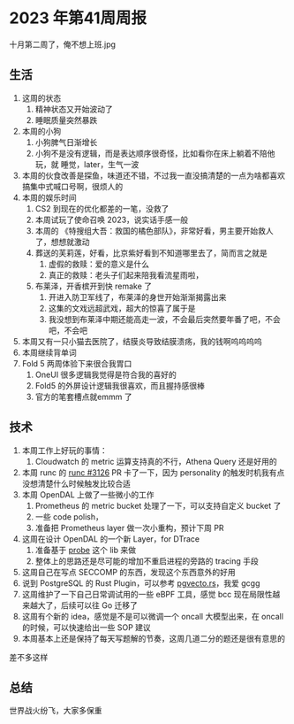 # 2023 年第41周周报

十月第二周了，俺不想上班.jpg

## 生活

1. 这周的状态
    1. 精神状态又开始波动了
    2. 睡眠质量突然暴跌
2. 本周的小狗
    1. 小狗脾气日渐增长
    2. 小狗不是没有逻辑，而是表达顺序很奇怪，比如看你在床上躺着不陪他玩，就 睡觉，later，生气一波
3. 本周的伙食改善是探鱼，味道还不错，不过我一直没搞清楚的一点为啥都喜欢搞集中式喊口号啊，很烦人的
4. 本周的娱乐时间
    1. CS2 到现在的优化都差的一笔，没救了
    2. 本周试玩了使命召唤 2023，说实话手感一般
    3. 本周的 《特搜组大吾：救国的橘色部队》，非常好看，男主要开始救人了，想想就激动
    4. 葬送的芙莉莲，好看，比京紫好看到不知道哪里去了，简而言之就是
        1. 虚假的救赎：爱的意义是什么
        2. 真正的救赎：老头子们起来陪我看流星雨啦，
    5. 布莱泽，开香槟开到快 remake 了
        1. 开进入防卫军线了，布莱泽的身世开始渐渐揭露出来
        2. 这集的文戏远超武戏，超大的惊喜了属于是
        3. 我没想到布莱泽中期还能高走一波，不会最后突然要年番了吧，不会吧，不会吧
5. 本周又有一只小猫去医院了，结膜炎导致结膜溃疡，我的钱啊呜呜呜呜
6. 本周继续背单词
7. Fold 5 两周体验下来很合我胃口
    1. OneUI 很多逻辑我觉得是符合我的喜好的
    2. Fold5 的外屏设计逻辑我很喜欢，而且握持感很棒
    3. 官方的笔套槽点就emmm 了

## 技术

1. 本周工作上好玩的事情：
    1. Cloudwatch 的 metric 运算支持真的不行，Athena Query 还是好用的
2. 本周 runc 的 [runc #3126](https://github.com/opencontainers/runc/pull/3126) PR 卡了一下，因为 personality 的触发时机我有点没想清楚什么时候触发比较合适
3. 本周 OpenDAL 上做了一些微小的工作
    1. Prometheus 的 metric bucket 处理了一下，可以支持自定义 bucket 了
    2. 一些 code polish，
    3. 准备把 Prometheus layer 做一次小重构，预计下周 PR
4. 这周在设计 OpenDAL 的一个新 Layer，for DTrace
    1. 准备基于 [probe](https://github.com/cuviper/probe-rs) 这个 lib 来做
    2. 整体上的思路还是尽可能的增加不重启进程的旁路的 tracing 手段
5. 这周自己在写点 SECCOMP 的东西，发现这个东西意外的好用
6. 说到 PostgreSQL 的 Rust Plugin，可以参考 [pgvecto.rs](https://github.com/tensorchord/pgvecto.rs)，我爱 gcgg
7. 这周维护了一下自己日常调试用的一些 eBPF 工具，感觉 bcc 现在局限性越来越大了，后续可以往 Go 迁移了
8. 这周有个新的 idea，感觉是不是可以微调一个 oncall 大模型出来，在 oncall 的时候，可以快速给出一些 SOP 建议
9. 本周基本上还是保持了每天写题解的节奏，这周几道二分的题还是很有意思的

差不多这样

## 总结

世界战火纷飞，大家多保重
